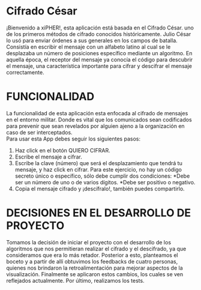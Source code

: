 # Cifrado César
¡Bienvenido a xiPHER!, esta aplicación está basada en el Cifrado César. uno de los primeros métodos de cifrado conocidos históricamente. Julio César lo usó para enviar órdenes a sus generales en los campos de batalla. Consistía en escribir el mensaje con un alfabeto latino al cual se le desplazaba un número de posiciones específico mediante un algoritmo. En aquella época, el receptor del mensaje ya conocía el código para descubrir el mensaje, una característica importante para cifrar y descifrar el mensaje correctamente. 

# FUNCIONALIDAD
La funcionalidad de esta aplicación esta enfocada al cifrado de mensajes en el entorno militar. Donde es vital que los comunicados sean codificados para prevenir que sean revelados por alguien ajeno a la organización en caso de ser interceptados.  
Para usar esta App debes seguir los siguientes pasos:
1. Haz click en el botón QUIERO CIFRAR.
2. Escribe el mensaje a cifrar.
3. Escribe la clave (número) que será el desplazamiento que tendrá tu mensaje, y haz click en cifrar. Para este ejercicio, no hay un código secreto único o específico, sólo debe cumplir dos condiciones: 
*Debe ser un número de uno o de varios dígitos.
*Debe ser positivo o negativo.
4. Copia el mensaje cifrado y ¡descífralo!, también puedes compartirlo.

# DECISIONES EN EL DESARROLLO DE PROYECTO
Tomamos la decisión de iniciar el proyecto con el desarrollo de los algoritmos que nos permitieran realizar el cifrado y el descifrado, ya que consideramos que era lo más retador.
Posterior a esto, planteamos el boceto y a partir de allí obtuvimos los feedbacks de cuatro personas, quienes nos brindaron la retroalimentación para mejorar aspectos de la visualización. Finalmente se aplicaron estos cambios, los cuales se ven reflejados actualmente.
Por último, realizamos los tests.  
